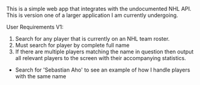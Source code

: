 This is a simple web app that integrates with the undocumented NHL API.
This is version one of a larger application I am currently undergoing.

User Requirements V1:

1. Search for any player that is currently on an NHL team roster.
2. Must search for player by complete full name
3. If there are multiple players matching the name in question then output all relevant players to the screen with their accompanying statistics.

- Search for 'Sebastian Aho' to see an example of how I handle players with the same name
